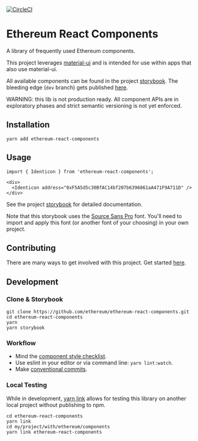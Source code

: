 [![CircleCI](https://circleci.com/gh/ethereum/ethereum-react-components.svg?style=shield)](https://circleci.com/gh/ethereum/ethereum-react-components)

# Ethereum React Components

A library of frequently used Ethereum components.

This project leverages [material-ui](https://material-ui.com/) and is intended for use within apps that also use material-ui.

All available components can be found in the project [storybook](https://ethereum.github.io/ethereum-react-components). The bleeding edge (`dev` branch) gets published [here](https://ethereum-react-components-dev.netlify.com/).

WARNING: this lib is not production ready. All component APIs are in exploratory phases and strict semantic versioning is not yet enforced.

## Installation

```
yarn add ethereum-react-components
```

## Usage

```
import { Identicon } from 'ethereum-react-components';

<div>
  <Identicon address="0xF5A5d5c30BfAC14bf207b6396861aA471F9A711D" />
</div>
```

See the project [storybook](https://ethereum.github.io/ethereum-react-components?selectedKind=Widgets%2FIdenticon) for detailed documentation.

Note that this storybook uses the [Source Sans Pro](https://fonts.google.com/specimen/Source+Sans+Pro?selection.family=Source+Sans+Pro:300,400,600,700) font. You'll need to import and apply this font (or another font of your choosing) in your own project.

## Contributing

There are many ways to get involved with this project. Get started [here](/CONTRIBUTING.md).

## Development

### Clone & Storybook

```
git clone https://github.com/ethereum/ethereum-react-components.git
cd ethereum-react-components
yarn
yarn storybook
```

### Workflow

- Mind the [component style checklist](CHECKLIST.md).
- Use eslint in your editor or via command line: `yarn lint:watch`.
- Make [conventional commits](https://www.conventionalcommits.org/).

### Local Testing

While in development, [yarn link](https://yarnpkg.com/lang/en/docs/cli/link/) allows for testing this library on another local project without publishing to npm.

```
cd ethereum-react-components
yarn link
cd my/project/with/ethereum/components
yarn link ethereum-react-components
```
